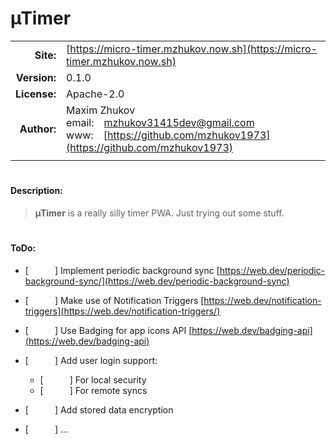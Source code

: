 # µTimer

| | |
|---:|:---|
|**Site:**|[https://micro-timer.mzhukov.now.sh](https://micro-timer.mzhukov.now.sh)|
|**Version:**|0.1.0|
|**License:**|Apache-2.0|
|**Author:**|Maxim&nbsp;Zhukov<br>email:&emsp;[mzhukov31415dev@gmail.com](mailto:mzhukov31415dev@gmail.com)<br>www:&emsp;[https://github.com/mzhukov1973](https://github.com/mzhukov1973)|
| | |

# 

#### Description:
>**µTimer** is a really silly timer PWA. Just trying out some stuff.

# 

#### ToDo:
- [&emsp;&emsp;&emsp;]&nbsp;Implement periodic background sync [https://web.dev/periodic-background-sync/](https://web.dev/periodic-background-sync)

- [&emsp;&emsp;&emsp;]&nbsp;Make use of Notification Triggers [https://web.dev/notification-triggers](https://web.dev/notification-triggers/)

- [&emsp;&emsp;&emsp;]&nbsp;Use Badging for app icons API [https://web.dev/badging-api](https://web.dev/badging-api)
- [&emsp;&emsp;&emsp;]&nbsp;Add user login support:
  - [&emsp;&emsp;&emsp;]&nbsp;For local security
  - [&emsp;&emsp;&emsp;]&nbsp;For remote syncs
- [&emsp;&emsp;&emsp;]&nbsp;Add stored data encryption

- [&emsp;&emsp;&emsp;]&nbsp;...
